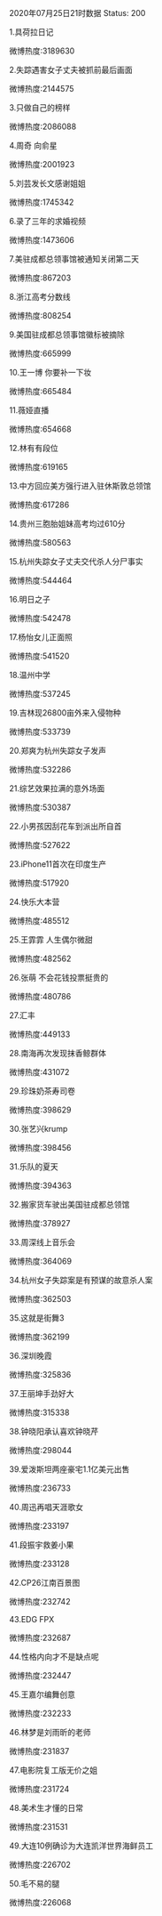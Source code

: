 2020年07月25日21时数据
Status: 200

1.具荷拉日记

微博热度:3189630

2.失踪遇害女子丈夫被抓前最后画面

微博热度:2144575

3.只做自己的榜样

微博热度:2086088

4.周奇 向俞星

微博热度:2001923

5.刘芸发长文感谢姐姐

微博热度:1745342

6.录了三年的求婚视频

微博热度:1473606

7.美驻成都总领事馆被通知关闭第二天

微博热度:867203

8.浙江高考分数线

微博热度:808254

9.美国驻成都总领事馆徽标被摘除

微博热度:665999

10.王一博 你要补一下妆

微博热度:665484

11.薇娅直播

微博热度:654668

12.林有有段位

微博热度:619165

13.中方回应美方强行进入驻休斯敦总领馆

微博热度:617286

14.贵州三胞胎姐妹高考均过610分

微博热度:580563

15.杭州失踪女子丈夫交代杀人分尸事实

微博热度:544464

16.明日之子

微博热度:542478

17.杨怡女儿正面照

微博热度:541520

18.温州中学

微博热度:537245

19.吉林现26800亩外来入侵物种

微博热度:533739

20.郑爽为杭州失踪女子发声

微博热度:532286

21.综艺效果拉满的意外场面

微博热度:530387

22.小男孩因刮花车到派出所自首

微博热度:527622

23.iPhone11首次在印度生产

微博热度:517920

24.快乐大本营

微博热度:485512

25.王霏霏 人生偶尔微甜

微博热度:482562

26.张萌 不会花钱投票挺贵的

微博热度:480786

27.汇丰

微博热度:449133

28.南海再次发现抹香鲸群体

微博热度:431072

29.珍珠奶茶寿司卷

微博热度:398629

30.张艺兴krump

微博热度:398456

31.乐队的夏天

微博热度:394363

32.搬家货车驶出美国驻成都总领馆

微博热度:378927

33.周深线上音乐会

微博热度:364069

34.杭州女子失踪案是有预谋的故意杀人案

微博热度:362503

35.这就是街舞3

微博热度:362199

36.深圳晚霞

微博热度:325836

37.王丽坤手劲好大

微博热度:315338

38.钟晓阳承认喜欢钟晓芹

微博热度:298044

39.爱泼斯坦两座豪宅1.1亿美元出售

微博热度:236733

40.周迅再唱天涯歌女

微博热度:233197

41.段振宇救姜小果

微博热度:233128

42.CP26江南百景图

微博热度:232742

43.EDG FPX

微博热度:232687

44.性格内向才不是缺点呢

微博热度:232447

45.王嘉尔编舞创意

微博热度:232233

46.林梦是刘雨昕的老师

微博热度:231837

47.电影院复工版无价之姐

微博热度:231724

48.美术生才懂的日常

微博热度:231531

49.大连10例确诊为大连凯洋世界海鲜员工

微博热度:226702

50.毛不易的腿

微博热度:226068

